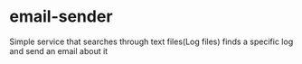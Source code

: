 # email-sender
Simple service that searches through text files(Log files) finds a specific log and send an email about it
